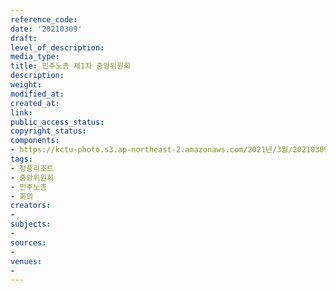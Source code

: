 ```yaml
---
reference_code: 
date: '20210309'
draft: 
level_of_description: 
media_type: 
title: 민주노총 제1차 중앙위원회
description: 
weight: 
modified_at: 
created_at: 
link: 
public_access_status: 
copyright_status: 
components:
- https://kctu-photo.s3.ap-northeast-2.amazonaws.com/2021년/3월/20210309-민주노총+제1차+중앙위원회_청풍리조트_중앙위원회_민주노총_회의/_5D43514.jpg
tags:
- 청풍리조트
- 중앙위원회
- 민주노총
- 회의
creators:
- 
subjects:
- 
sources:
- 
venues:
- 
---
```

